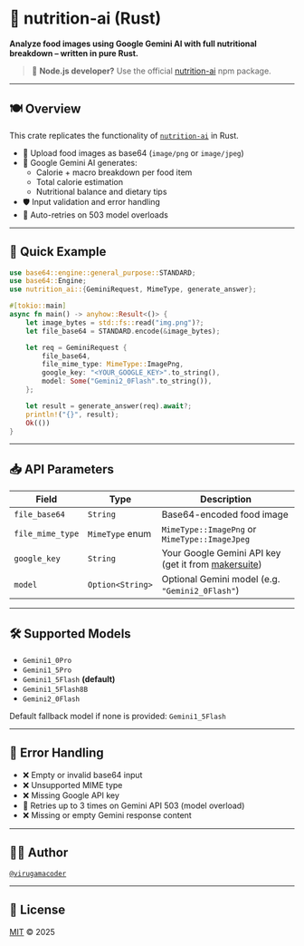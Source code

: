 # 🧠 nutrition-ai (Rust)

**Analyze food images using Google Gemini AI with full nutritional breakdown – written in pure Rust.**

> 🔄 **Node.js developer?** Use the official [nutrition-ai](https://www.npmjs.com/package/nutrition-ai) npm package.

---

## 🍽️ Overview

This crate replicates the functionality of [`nutrition-ai`](https://www.npmjs.com/package/nutrition-ai) in Rust.

- 📸 Upload food images as base64 (`image/png` or `image/jpeg`)
- 🤖 Google Gemini AI generates:
  - Calorie + macro breakdown per food item
  - Total calorie estimation
  - Nutritional balance and dietary tips
- 🛡️ Input validation and error handling
- 🔁 Auto-retries on 503 model overloads

---

## 🚀 Quick Example

```rust
use base64::engine::general_purpose::STANDARD;
use base64::Engine;
use nutrition_ai::{GeminiRequest, MimeType, generate_answer};

#[tokio::main]
async fn main() -> anyhow::Result<()> {
    let image_bytes = std::fs::read("img.png")?;
    let file_base64 = STANDARD.encode(&image_bytes);

    let req = GeminiRequest {
        file_base64,
        file_mime_type: MimeType::ImagePng,
        google_key: "<YOUR_GOOGLE_KEY>".to_string(),
        model: Some("Gemini2_0Flash".to_string()),
    };

    let result = generate_answer(req).await?;
    println!("{}", result);
    Ok(())
}
````

---

## 📥 API Parameters

| Field            | Type             | Description                                                                          |
| ---------------- | ---------------- | ------------------------------------------------------------------------------------ |
| `file_base64`    | `String`         | Base64-encoded food image                                                            |
| `file_mime_type` | `MimeType` enum  | `MimeType::ImagePng` or `MimeType::ImageJpeg`                                        |
| `google_key`     | `String`         | Your Google Gemini API key (get it from [makersuite](https://makersuite.google.com)) |
| `model`          | `Option<String>` | Optional Gemini model (e.g. `"Gemini2_0Flash"`)                                      |

---

## 🛠️ Supported Models

* `Gemini1_0Pro`
* `Gemini1_5Pro`
* `Gemini1_5Flash` **(default)**
* `Gemini1_5Flash8B`
* `Gemini2_0Flash`

Default fallback model if none is provided: `Gemini1_5Flash`

---

## 🧪 Error Handling

* ❌ Empty or invalid base64 input
* ❌ Unsupported MIME type
* ❌ Missing Google API key
* 🔁 Retries up to 3 times on Gemini API 503 (model overload)
* ❌ Missing or empty Gemini response content

---

## 🧑‍💻 Author

[`@virugamacoder`](https://github.com/virugamacoder) 

---

## 📄 License

[MIT](./LICENSE) © 2025
